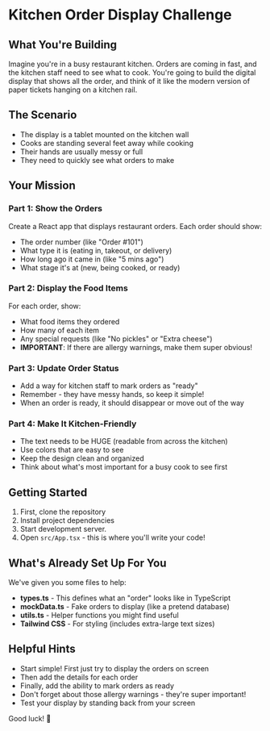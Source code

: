 # Kitchen Order Display Challenge

## What You're Building
Imagine you're in a busy restaurant kitchen. Orders are coming in fast, and the kitchen staff need to see what to cook. 
You're going to build the digital display that shows all the order, and think of it like the modern version of paper tickets hanging on a kitchen rail.

## The Scenario
- The display is a tablet mounted on the kitchen wall
- Cooks are standing several feet away while cooking
- Their hands are usually messy or full
- They need to quickly see what orders to make

## Your Mission

### Part 1: Show the Orders
Create a React app that displays restaurant orders. Each order should show:
- The order number (like "Order #101")
- What type it is (eating in, takeout, or delivery)
- How long ago it came in (like "5 mins ago")
- What stage it's at (new, being cooked, or ready)

### Part 2: Display the Food Items
For each order, show:
- What food items they ordered
- How many of each item
- Any special requests (like "No pickles" or "Extra cheese")
- **IMPORTANT**: If there are allergy warnings, make them super obvious!

### Part 3: Update Order Status
- Add a way for kitchen staff to mark orders as "ready"
- Remember - they have messy hands, so keep it simple!
- When an order is ready, it should disappear or move out of the way

### Part 4: Make It Kitchen-Friendly
- The text needs to be HUGE (readable from across the kitchen)
- Use colors that are easy to see
- Keep the design clean and organized
- Think about what's most important for a busy cook to see first

## Getting Started

1. First, clone the repository
2. Install project dependencies
3. Start development server. 
3. Open `src/App.tsx` - this is where you'll write your code!

## What's Already Set Up For You

We've given you some files to help:
- **types.ts** - This defines what an "order" looks like in TypeScript
- **mockData.ts** - Fake orders to display (like a pretend database)
- **utils.ts** - Helper functions you might find useful
- **Tailwind CSS** - For styling (includes extra-large text sizes)

## Helpful Hints

- Start simple! First just try to display the orders on screen
- Then add the details for each order
- Finally, add the ability to mark orders as ready
- Don't forget about those allergy warnings - they're super important!
- Test your display by standing back from your screen


Good luck! 🍔
